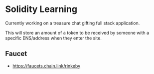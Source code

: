 # Solidity Learning


Currently working on a treasure chat gifting full stack application.

This will store an amount of a token to be received by someone with a specific ENS/address when they enter the site.

## Faucet
- https://faucets.chain.link/rinkeby
